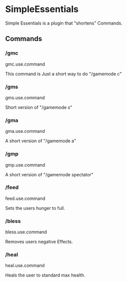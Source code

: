 # SimpleEssentials
Simple Essentials is a plugin that "shortens" Commands.

## Commands

### /gmc

gmc.use.command

This command is Just a short way to do "/gamemode c"

### /gms

gms.use.command

Short version of "/gamemode s"

### /gma

gma.use.command

A short version of "/gamemode a"

### /gmp

gmp.use.command

A short version of "/gamemode spectator"

### /feed

feed.use.command

Sets the users hunger to full.

### /bless

bless.use.command

Removes users negative Effects.

### /heal

heal.use.command

Heals the user to standard max health.
